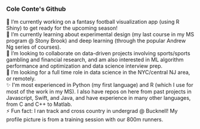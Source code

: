 ### Cole Conte's Github
🔭 I’m currently working on a fantasy football visualization app (using R Shiny) to get ready for the upcoming season! <br>
🌱 I’m currently learning about experimental design (my last course in my MS program @ Stony Brook) and deep learning (through the popular Andrew Ng series of courses). <br>
👯 I’m looking to collaborate on data-driven projects involving sports/sports gambling and financial research, and am also interested in ML algorithm performance and optimization and data science interview prep. <br>
🤔 I’m looking for a full time role in data science in the NYC/central NJ area, or remotely. <br>
✨ I'm most experienced in Python (my first language) and R (which I use for most of the work in my MS). I also have repos on here from past projects in Javascript, Swift, and Java, and have experience in many other languages, from C and C++ to Matlab. <br>
⚡ Fun fact: I ran track and cross country in undergrad @ Bucknell! My profile picture is from a training session with our 800m runners. <br>

<!--
**ColeConte/ColeConte** is a ✨ _special_ ✨ repository because its `README.md` (this file) appears on your GitHub profile.
-->
